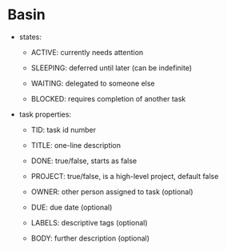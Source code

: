 # Basin

-   states:

    -   ACTIVE: currently needs attention

    -   SLEEPING: deferred until later (can be indefinite)

    -   WAITING: delegated to someone else

    -   BLOCKED: requires completion of another task

-   task properties:

    -   TID: task id number

    -   TITLE: one-line description

    -   DONE: true/false, starts as false

    -   PROJECT: true/false, is a high-level project, default false

    -   OWNER: other person assigned to task (optional)

    -   DUE: due date (optional)

    -   LABELS: descriptive tags (optional)

    -   BODY: further description (optional)

